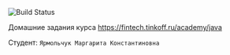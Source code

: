 ![Build Status](https://github.com/kimislazuli/Java2023/actions/workflows/build.yml/badge.svg)

Домашние задания курса https://fintech.tinkoff.ru/academy/java

Студент: `Ярмольчук Маргарита Константиновна`
